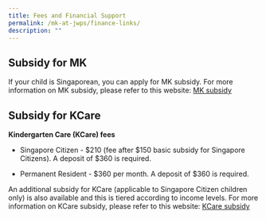 ```yaml
---
title: Fees and Financial Support
permalink: /mk-at-jwps/finance-links/
description: ""
---
```

## Subsidy for MK

If your child is Singaporean, you can apply for MK subsidy. For more information on MK subsidy, please refer to this website: [MK subsidy](https://www.ecda.gov.sg/parents/subsidies-financial-assistance#KIFAS)




## Subsidy for KCare

**Kindergarten Care (KCare) fees**

* Singapore Citizen - $210 (fee after $150 basic subsidy for Singapore Citizens). A deposit of $360 is required.

* Permanent Resident - $360 per month. A deposit of $360 is required.

An additional subsidy for KCare (applicable to Singapore Citizen children only) is also available and this is tiered according to income levels. For more information on KCare subsidy, please refer to this website: [KCare subsidy](https://www.moe.gov.sg/preschool/moe-kindergarten/kindergarten-care)